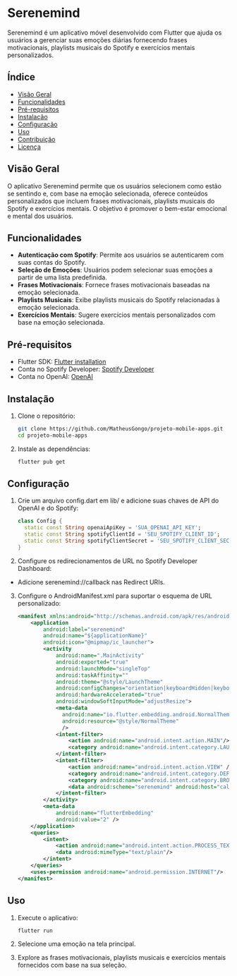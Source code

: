 # Serenemind

Serenemind é um aplicativo móvel desenvolvido com Flutter que ajuda os usuários a gerenciar suas emoções diárias fornecendo frases motivacionais, playlists musicais do Spotify e exercícios mentais personalizados.

## Índice

- [Visão Geral](#visão-geral)
- [Funcionalidades](#funcionalidades)
- [Pré-requisitos](#pré-requisitos)
- [Instalação](#instalação)
- [Configuração](#configuração)
- [Uso](#uso)
- [Contribuição](#contribuição)
- [Licença](#licença)

## Visão Geral

O aplicativo Serenemind permite que os usuários selecionem como estão se sentindo e, com base na emoção selecionada, oferece conteúdos personalizados que incluem frases motivacionais, playlists musicais do Spotify e exercícios mentais. O objetivo é promover o bem-estar emocional e mental dos usuários.

## Funcionalidades

- **Autenticação com Spotify**: Permite aos usuários se autenticarem com suas contas do Spotify.
- **Seleção de Emoções**: Usuários podem selecionar suas emoções a partir de uma lista predefinida.
- **Frases Motivacionais**: Fornece frases motivacionais baseadas na emoção selecionada.
- **Playlists Musicais**: Exibe playlists musicais do Spotify relacionadas à emoção selecionada.
- **Exercícios Mentais**: Sugere exercícios mentais personalizados com base na emoção selecionada.

## Pré-requisitos

- Flutter SDK: [Flutter installation](https://flutter.dev/docs/get-started/install)
- Conta no Spotify Developer: [Spotify Developer](https://developer.spotify.com/dashboard/login)
- Conta no OpenAI: [OpenAI](https://beta.openai.com/signup/)

## Instalação

1. Clone o repositório:

   ```bash
   git clone https://github.com/MatheusGongo/projeto-mobile-apps.git
   cd projeto-mobile-apps

2. Instale as dependências:

   ```bash
   flutter pub get


## Configuração

1. Crie um arquivo config.dart em lib/ e adicione suas chaves de API do OpenAI e do Spotify:

   ```dart
   class Config {
     static const String openaiApiKey = 'SUA_OPENAI_API_KEY';
     static const String spotifyClientId = 'SEU_SPOTIFY_CLIENT_ID';
     static const String spotifyClientSecret = 'SEU_SPOTIFY_CLIENT_SECRET';
   }

2. Configure os redirecionamentos de URL no Spotify Developer Dashboard:

- Adicione serenemind://callback nas Redirect URIs.

3. Configure o AndroidManifest.xml para suportar o esquema de URL personalizado:

   ```xml
   <manifest xmlns:android="http://schemas.android.com/apk/res/android">
       <application
           android:label="serenemind"
           android:name="${applicationName}"
           android:icon="@mipmap/ic_launcher">
           <activity
               android:name=".MainActivity"
               android:exported="true"
               android:launchMode="singleTop"
               android:taskAffinity=""
               android:theme="@style/LaunchTheme"
               android:configChanges="orientation|keyboardHidden|keyboard|screenSize|smallestScreenSize|locale|layoutDirection|fontScale|screenLayout|density|uiMode"
               android:hardwareAccelerated="true"
               android:windowSoftInputMode="adjustResize">
               <meta-data
                 android:name="io.flutter.embedding.android.NormalTheme"
                 android:resource="@style/NormalTheme"
                 />
               <intent-filter>
                   <action android:name="android.intent.action.MAIN"/>
                   <category android:name="android.intent.category.LAUNCHER"/>
               </intent-filter>
               <intent-filter>
                   <action android:name="android.intent.action.VIEW" />
                   <category android:name="android.intent.category.DEFAULT" />
                   <category android:name="android.intent.category.BROWSABLE" />
                   <data android:scheme="serenemind" android:host="callback" />
               </intent-filter>
           </activity>
           <meta-data
               android:name="flutterEmbedding"
               android:value="2" />
       </application>
       <queries>
           <intent>
               <action android:name="android.intent.action.PROCESS_TEXT"/>
               <data android:mimeType="text/plain"/>
           </intent>
       </queries>
       <uses-permission android:name="android.permission.INTERNET"/>
   </manifest>

## Uso

1. Execute o aplicativo:

   ```bash
   flutter run

2. Selecione uma emoção na tela principal.

3. Explore as frases motivacionais, playlists musicais e exercícios mentais fornecidos com base na sua seleção.


